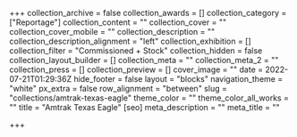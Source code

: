 +++
collection_archive = false
collection_awards = []
collection_category = ["Reportage"]
collection_content = ""
collection_cover = ""
collection_cover_mobile = ""
collection_description = ""
collection_description_alignment = "left"
collection_exhibition = []
collection_filter = "Commissioned + Stock"
collection_hidden = false
collection_layout_builder = []
collection_meta = ""
collection_meta_2 = ""
collection_press = []
collection_preview = []
cover_image = ""
date = 2022-07-21T01:29:36Z
hide_footer = false
layout = "blocks"
navigation_theme = "white"
px_extra = false
row_alignment = "between"
slug = "collections/amtrak-texas-eagle"
theme_color = ""
theme_color_all_works = ""
title = "Amtrak Texas Eagle"
[seo]
meta_description = ""
meta_title = ""

+++

